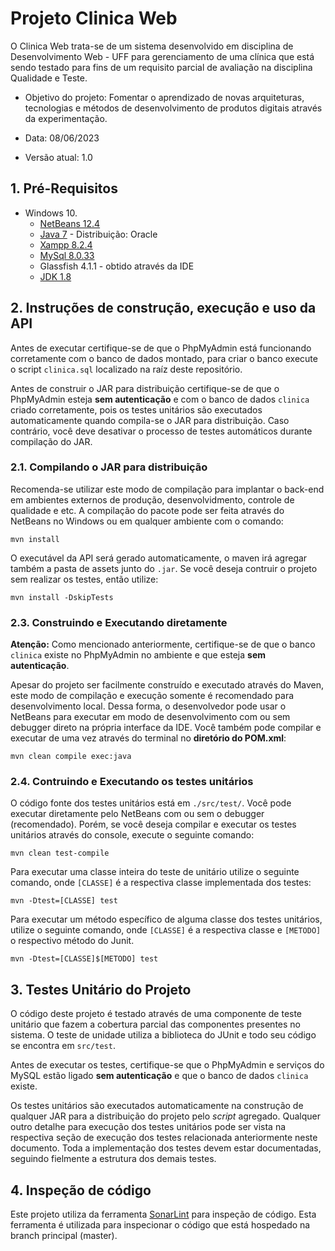 # Projeto Clinica Web <!-- omit in toc -->

O Clinica Web trata-se de um sistema desenvolvido em disciplina de Desenvolvimento Web - UFF para gerenciamento de uma clínica que está sendo testado para fins de um requisito parcial de avaliação na disciplina Qualidade e Teste. 

* Objetivo do projeto:
  Fomentar o aprendizado de novas arquiteturas, tecnologias e métodos de desenvolvimento de produtos digitais através da experimentação.

* Data: 08/06/2023
* Versão atual: 1.0 

## 1. Pré-Requisitos

* Windows 10.
  * [NetBeans 12.4](https://netbeans.apache.org/download/nb124/nb124.html)
  * [Java 7](https://www.oracle.com/br/java/technologies/javase/javase7-archive-downloads.html) - Distribuição: Oracle
  * [Xampp 8.2.4](https://www.apachefriends.org/pt_br/download.html)
  * [MySql 8.0.33](https://dev.mysql.com/downloads/mysql/)
  * Glassfish 4.1.1 - obtido através da IDE
  * [JDK 1.8](https://www.oracle.com/java/technologies/javase/javase8u211-later-archive-downloads.html)

## 2. Instruções de construção, execução e uso da API

Antes de executar certifique-se de que o PhpMyAdmin está funcionando corretamente com o banco de dados montado, para criar o banco execute o script `clinica.sql` localizado na raíz deste repositório.

Antes de construir o JAR para distribuição certifique-se de que o PhpMyAdmin esteja **sem autenticação** e com o banco de dados `clinica` criado corretamente, pois os testes unitários são executados automaticamente quando compila-se o JAR para distribuição. Caso contrário, você deve desativar o processo de testes automáticos durante compilação do JAR.

### 2.1. Compilando o JAR para distribuição

Recomenda-se utilizar este modo de compilação para implantar o back-end em ambientes externos de produção, desenvolvidmento, controle de qualidade e etc. A compilação do pacote pode ser feita através do NetBeans no Windows ou em qualquer ambiente com o comando:

```
mvn install
```

O executável da API será gerado automaticamente, o maven irá agregar também a pasta de assets junto do `.jar`. Se você deseja contruir o projeto sem realizar os testes, então utilize:

```
mvn install -DskipTests
```


### 2.3. Construindo e Executando diretamente

**Atenção:** Como mencionado anteriormente, certifique-se de que o banco `clinica` existe no PhpMyAdmin no ambiente e que esteja **sem autenticação**. 

Apesar do projeto ser facilmente construído e executado através do Maven, este modo de compilação e execução somente é recomendado para desenvolvimento local. Dessa forma, o desenvolvedor pode usar o NetBeans para executar em modo de desenvolvimento com ou sem debugger direto na própria interface da IDE. Você também pode compilar e executar de uma vez através do terminal no **diretório do POM.xml**:

```
mvn clean compile exec:java
```

### 2.4. Contruindo e Executando os testes unitários

O código fonte dos testes unitários está em `./src/test/`. Você pode executar diretamente pelo NetBeans com ou sem o debugger (recomendado). Porém, se você deseja compilar e executar os testes unitários através do console, execute o seguinte comando:

```
mvn clean test-compile
```

Para executar uma classe inteira do teste de unitário utilize o seguinte comando, onde `[CLASSE]` é a respectiva classe implementada dos testes:

```
mvn -Dtest=[CLASSE] test
```

Para executar um método específico de alguma classe dos testes unitários, utilize o seguinte comando, onde `[CLASSE]` é a respectiva classe e `[METODO]` o respectivo método do Junit.

```
mvn -Dtest=[CLASSE]$[METODO] test
```

## 3. Testes Unitário do Projeto

O código deste projeto é testado através de uma componente de teste unitário que fazem a cobertura parcial das componentes presentes no sistema. O teste de unidade utiliza a biblioteca do JUnit e todo seu código se encontra em `src/test`. 

Antes de executar os testes, certifique-se que o PhpMyAdmin e serviços do MySQL estão ligado **sem autenticação** e que o banco de dados `clinica` existe.

Os testes unitários são executados automaticamente na construção de qualquer JAR para a distribuição do projeto pelo *script* agregado. Qualquer outro detalhe para execução dos testes unitários pode ser vista na respectiva seção de execução dos testes relacionada anteriormente neste documento. Toda a implementação dos testes devem estar documentadas, seguindo fielmente a estrutura dos demais testes. 

## 4. Inspeção de código

Este projeto utiliza da ferramenta [SonarLint](https://www.sonarsource.com/products/sonarlint/?gads_campaign=SL-Class01-Brand&gads_ad_group=SonarLint&gads_keyword=sonarlint&gclid=Cj0KCQjwy9-kBhCHARIsAHpBjHh9O1p1KY3_286b9Nb4sB5o1GA_7LEy-ACkEiPcFblG-RP4LmKrCe8aAu2QEALw_wcB) para inspeção de código. Esta ferramenta é utilizada para inspecionar o código que está hospedado na branch principal (master). 




